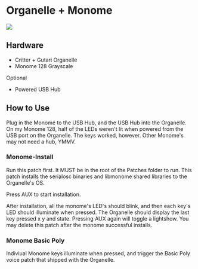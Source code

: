 # Organelle + Monome

![](http://media.quilime.com/files/img/organelle-monome.png)

## Hardware

  - Critter + Gutari Organelle
  - Monome 128 Grayscale

Optional

  - Powered USB Hub

## How to Use

Plug in the Monome to the USB Hub, and the USB Hub into the Organelle. On my Monome 128, half of the LEDs weren't lit when powered from the USB port on the Organelle. The keys worked, however. Other Monome's may not need a hub, YMMV.

### Monome-Install

Run this patch first. It MUST be in the root of the Patches folder to run. This patch installs the serialosc binaries and libmonome shared libraries to the Organelle's OS.

Press AUX to start installation.

After installation, all the monome's LED's should blink, and then each key's LED should illuminate when pressed. The Organelle should display the last key pressed x y and state. Pressing AUX again will toggle a lightshow. You may delete this patch after the monome successful installs.

### Monome Basic Poly

Indiviual Monome keys illuminate when pressed, and trigger the Basic Poly voice patch that shipped with the Organelle.
